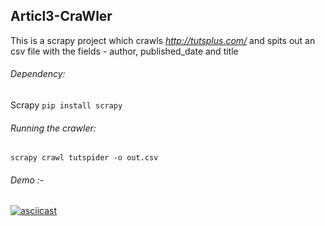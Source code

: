 ## Articl3-CraWler
This is a scrapy project which crawls <a><i>http://tutsplus.com/</i></a> and spits out an csv file with the fields - author, published_date and title

###### Dependency:
Scrapy ``` pip install scrapy ```

###### Running the crawler:
``` scrapy crawl tutspider -o out.csv ```

###### Demo :-
[![asciicast](https://asciinema.org/a/91d57s66hmbek1x6bpa7goq29.png)](https://asciinema.org/a/91d57s66hmbek1x6bpa7goq29)
